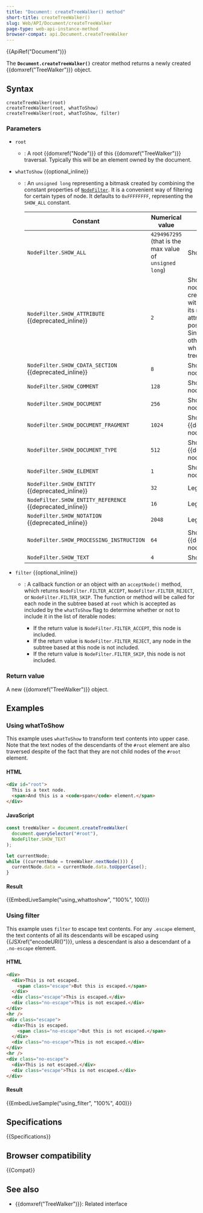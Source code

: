 ```yaml
---
title: "Document: createTreeWalker() method"
short-title: createTreeWalker()
slug: Web/API/Document/createTreeWalker
page-type: web-api-instance-method
browser-compat: api.Document.createTreeWalker
---
```


{{ApiRef("Document")}}

The **`Document.createTreeWalker()`** creator method returns a newly created {{domxref("TreeWalker")}} object.

## Syntax

```js-nolint
createTreeWalker(root)
createTreeWalker(root, whatToShow)
createTreeWalker(root, whatToShow, filter)
```

### Parameters

- `root`

  - : A root {{domxref("Node")}} of this {{domxref("TreeWalker")}} traversal. Typically this will be an element owned by the document.

- `whatToShow` {{optional_inline}}

  - : An `unsigned long` representing a bitmask created by combining the constant properties of [`NodeFilter`](https://dom.spec.whatwg.org/#interface-nodefilter). It is a convenient way of filtering for certain types of node. It defaults to `0xFFFFFFFF`, representing the `SHOW_ALL` constant.

    | Constant                                                 | Numerical value                                         | Description                                                                                                                                                                                                                                                                                                                                                                               |
    | -------------------------------------------------------- | ------------------------------------------------------- | ----------------------------------------------------------------------------------------------------------------------------------------------------------------------------------------------------------------------------------------------------------------------------------------------------------------------------------------------------------------------------------------- |
    | `NodeFilter.SHOW_ALL`                                    | `4294967295` (that is the max value of `unsigned long`) | Shows all nodes.                                                                                                                                                                                                                                                                                                                                                                          |
    | `NodeFilter.SHOW_ATTRIBUTE` {{deprecated_inline}}        | `2`                                                     | Shows attribute {{domxref("Attr")}} nodes. This is meaningful only when creating a {{domxref("TreeWalker")}} with an {{domxref("Attr")}} node as its root; in this case, it means that the attribute node will appear in the first position of the iteration or traversal. Since attributes are never children of other nodes, they do not appear when traversing over the document tree. |
    | `NodeFilter.SHOW_CDATA_SECTION` {{deprecated_inline}}    | `8`                                                     | Shows {{domxref("CDATASection")}} nodes.                                                                                                                                                                                                                                                                                                                                                  |
    | `NodeFilter.SHOW_COMMENT`                                | `128`                                                   | Shows {{domxref("Comment")}} nodes.                                                                                                                                                                                                                                                                                                                                                       |
    | `NodeFilter.SHOW_DOCUMENT`                               | `256`                                                   | Shows {{domxref("Document")}} nodes.                                                                                                                                                                                                                                                                                                                                                      |
    | `NodeFilter.SHOW_DOCUMENT_FRAGMENT`                      | `1024`                                                  | Shows {{domxref("DocumentFragment")}} nodes.                                                                                                                                                                                                                                                                                                                                              |
    | `NodeFilter.SHOW_DOCUMENT_TYPE`                          | `512`                                                   | Shows {{domxref("DocumentType")}} nodes.                                                                                                                                                                                                                                                                                                                                                  |
    | `NodeFilter.SHOW_ELEMENT`                                | `1`                                                     | Shows {{domxref("Element")}} nodes.                                                                                                                                                                                                                                                                                                                                                       |
    | `NodeFilter.SHOW_ENTITY` {{deprecated_inline}}           | `32`                                                    | Legacy, no longer usable.                                                                                                                                                                                                                                                                                                                                                                 |
    | `NodeFilter.SHOW_ENTITY_REFERENCE` {{deprecated_inline}} | `16`                                                    | Legacy, no longer usable.                                                                                                                                                                                                                                                                                                                                                                 |
    | `NodeFilter.SHOW_NOTATION` {{deprecated_inline}}         | `2048`                                                  | Legacy, no longer usable.                                                                                                                                                                                                                                                                                                                                                                 |
    | `NodeFilter.SHOW_PROCESSING_INSTRUCTION`                 | `64`                                                    | Shows {{domxref("ProcessingInstruction")}} nodes.                                                                                                                                                                                                                                                                                                                                         |
    | `NodeFilter.SHOW_TEXT`                                   | `4`                                                     | Shows {{domxref("Text")}} nodes.                                                                                                                                                                                                                                                                                                                                                          |

- `filter` {{optional_inline}}

  - : A callback function or an object with an `acceptNode()` method, which returns `NodeFilter.FILTER_ACCEPT`, `NodeFilter.FILTER_REJECT`, or `NodeFilter.FILTER_SKIP`. The function or method will be called for each node in the subtree based at `root` which is accepted as included by the `whatToShow` flag to determine whether or not to include it in the list of iterable nodes:

    - If the return value is `NodeFilter.FILTER_ACCEPT`, this node is included.
    - If the return value is `NodeFilter.FILTER_REJECT`, any node in the subtree based at this node is not included.
    - If the return value is `NodeFilter.FILTER_SKIP`, this node is not included.

### Return value

A new {{domxref("TreeWalker")}} object.

## Examples

### Using whatToShow

This example uses `whatToShow` to transform text contents into upper case. Note that the text nodes of the descendants of the `#root` element are also traversed despite of the fact that they are not child nodes of the `#root` element.

#### HTML

```html
<div id="root">
  This is a text node.
  <span>And this is a <code>span</code> element.</span>
</div>
```

#### JavaScript

```js
const treeWalker = document.createTreeWalker(
  document.querySelector("#root"),
  NodeFilter.SHOW_TEXT
);

let currentNode;
while ((currentNode = treeWalker.nextNode())) {
  currentNode.data = currentNode.data.toUpperCase();
}
```

#### Result

{{EmbedLiveSample("using_whattoshow", "100%", 100)}}

### Using filter

This example uses `filter` to escape text contents. For any `.escape` element, the text contents of all its descendants will be escaped using {{JSXref("encodeURI()")}}, unless a descendant is also a descendant of a `.no-escape` element.

#### HTML

```html
<div>
  <div>This is not escaped.
    <span class="escape">But this is escaped.</span>
  </div>
  <div class="escape">This is escaped.</div>
  <div class="no-escape">This is not escaped.</div>
</div>
<hr />
<div class="escape">
  <div>This is escaped.
    <span class="no-escape">But this is not escaped.</span>
  </div>
  <div class="no-escape">This is not escaped.</div>
</div>
<hr />
<div class="no-escape">
  <div>This is not escaped.</div>
  <div class="escape">This is not escaped.</div>
</div>
```

#### Result

{{EmbedLiveSample("using_filter", "100%", 400)}}

## Specifications

{{Specifications}}

## Browser compatibility

{{Compat}}

## See also

- {{domxref("TreeWalker")}}: Related interface
